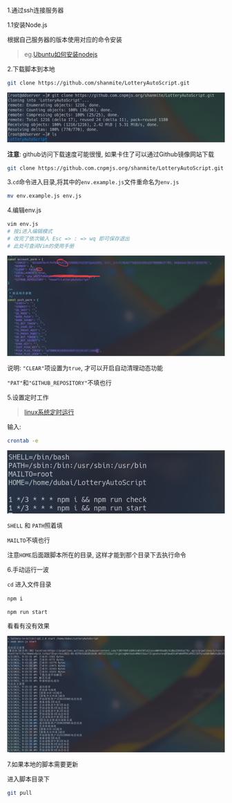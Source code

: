 1.通过ssh连接服务器  

1.1安装Node.js  

根据自己服务器的版本使用对应的命令安装  

> eg.[Ubuntu如何安装nodejs](https://zhuanlan.zhihu.com/p/140961618)


2.下载脚本到本地  

```sh
git clone https://github.com/shanmite/LotteryAutoScript.git
```

![image_download](pic/image_download.png)  

**注意**: github访问下载速度可能很慢, 如果卡住了可以通过Github镜像网站下载  

```sh
git clone https://github.com.cnpmjs.org/shanmite/LotteryAutoScript.git
```


3.`cd`命令进入目录,将其中的`env.example.js`文件重命名为`env.js`  

```sh
mv env.example.js env.js
```


4.编辑env.js  

```sh
vim env.js
# 按i进入编辑模式
# 改完了依次输入 Esc => : => wq 即可保存退出
# 此处可查阅Vim的使用手册
```

![image-envjs](pic/image-envjs.png)  

说明: `"CLEAR"`项设置为`true`, 才可以开启自动清理动态功能  

`"PAT"`和`"GITHUB_REPOSITORY"`不填也行  


5.设置定时工作  
> [linux系统定时运行](https://zhuanlan.zhihu.com/p/58719487)  

输入:

```sh
crontab -e
```

![crontab](pic/crontab.png)  

`SHELL` 和 `PATH`照着填

`MAILTO`不填也行

注意`HOME`后面跟脚本所在的目录, 这样才能到那个目录下去执行命令


6.手动运行一波

`cd` 进入文件目录

`npm i`

`npm run start`

看看有没有效果

![image-start](pic/image-start.png)


7.如果本地的脚本需要更新

进入脚本目录下

```sh
git pull
```